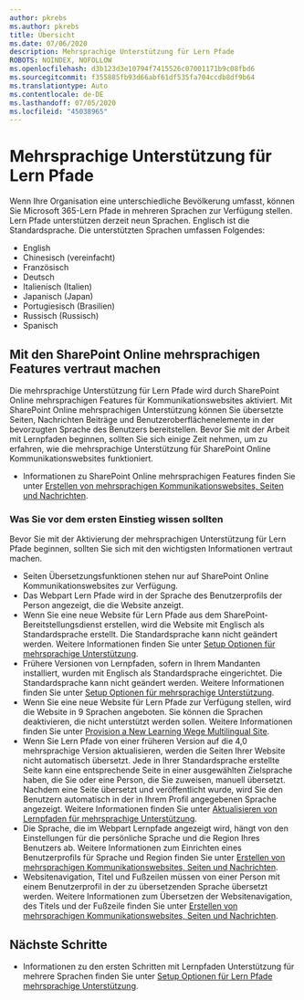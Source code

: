 ```yaml
---
author: pkrebs
ms.author: pkrebs
title: Übersicht
ms.date: 07/06/2020
description: Mehrsprachige Unterstützung für Lern Pfade
ROBOTS: NOINDEX, NOFOLLOW
ms.openlocfilehash: d3b123d3e10794f7415526c07001171b9c08fbd6
ms.sourcegitcommit: f355885fb93d66abf61df535fa704ccdb8df9b64
ms.translationtype: Auto
ms.contentlocale: de-DE
ms.lasthandoff: 07/05/2020
ms.locfileid: "45038965"
---
```

# <a name="multilingual-support-for-learning-pathways"></a>Mehrsprachige Unterstützung für Lern Pfade

Wenn Ihre Organisation eine unterschiedliche Bevölkerung umfasst, können Sie Microsoft 365-Lern Pfade in mehreren Sprachen zur Verfügung stellen. Lern Pfade unterstützen derzeit neun Sprachen. Englisch ist die Standardsprache. Die unterstützten Sprachen umfassen Folgendes:   

- English    
- Chinesisch (vereinfacht)
- Französisch
- Deutsch
- Italienisch (Italien)
- Japanisch (Japan)
- Portugiesisch (Brasilien)
- Russisch (Russisch)
- Spanisch

## <a name="get-familiar-with-the-sharepoint-online-multilingual-features"></a>Mit den SharePoint Online mehrsprachigen Features vertraut machen
Die mehrsprachige Unterstützung für Lern Pfade wird durch SharePoint Online mehrsprachigen Features für Kommunikationswebsites aktiviert.
Mit SharePoint Online mehrsprachigen Unterstützung können Sie übersetzte Seiten, Nachrichten Beiträge und Benutzeroberflächenelemente in der bevorzugten Sprache des Benutzers bereitstellen. Bevor Sie mit der Arbeit mit Lernpfaden beginnen, sollten Sie sich einige Zeit nehmen, um zu erfahren, wie die mehrsprachige Unterstützung für SharePoint Online Kommunikationswebsites funktioniert. 
- Informationen zu SharePoint Online mehrsprachigen Features finden Sie unter [Erstellen von mehrsprachigen Kommunikationswebsites, Seiten und Nachrichten](https://support.office.com/article/2bb7d610-5453-41c6-a0e8-6f40b3ed750c). 

### <a name="what-you-should-know-before-getting-started"></a>Was Sie vor dem ersten Einstieg wissen sollten 
Bevor Sie mit der Aktivierung der mehrsprachigen Unterstützung für Lern Pfade beginnen, sollten Sie sich mit den wichtigsten Informationen vertraut machen. 

- Seiten Übersetzungsfunktionen stehen nur auf SharePoint Online Kommunikationswebsites zur Verfügung.
- Das Webpart Lern Pfade wird in der Sprache des Benutzerprofils der Person angezeigt, die die Website anzeigt.   
- Wenn Sie eine neue Website für Lern Pfade aus dem SharePoint-Bereitstellungsdienst erstellen, wird die Website mit Englisch als Standardsprache erstellt. Die Standardsprache kann nicht geändert werden. Weitere Informationen finden Sie unter [Setup Optionen für mehrsprachige Unterstützung](https://docs.microsoft.com/office365/customlearning/custom_setupoptions_ml).
- Frühere Versionen von Lernpfaden, sofern in Ihrem Mandanten installiert, wurden mit Englisch als Standardsprache eingerichtet. Die Standardsprache kann nicht geändert werden. Weitere Informationen finden Sie unter [Setup Optionen für mehrsprachige Unterstützung](https://docs.microsoft.com/office365/customlearning/custom_setupoptions_ml).
- Wenn Sie eine neue Website für Lern Pfade zur Verfügung stellen, wird die Website in 9 Sprachen angeboten. Sie können die Sprachen deaktivieren, die nicht unterstützt werden sollen. Weitere Informationen finden Sie unter [Provision a New Learning Wege Multilingual Site](https://docs.microsoft.com/office365/customlearning/custom_provision_ml).  
- Wenn Sie Lern Pfade von einer früheren Version auf die 4,0 mehrsprachige Version aktualisieren, werden die Seiten Ihrer Website nicht automatisch übersetzt. Jede in Ihrer Standardsprache erstellte Seite kann eine entsprechende Seite in einer ausgewählten Zielsprache haben, die Sie oder eine Person, die Sie zuweisen, manuell übersetzt. Nachdem eine Seite übersetzt und veröffentlicht wurde, wird Sie den Benutzern automatisch in der in Ihrem Profil angegebenen Sprache angezeigt. Weitere Informationen finden Sie unter [Aktualisieren von Lernpfaden für mehrsprachige Unterstützung](https://docs.microsoft.com/office365/customlearning/custom_update_ml). 
- Die Sprache, die im Webpart Lernpfade angezeigt wird, hängt von den Einstellungen für die persönliche Sprache und die Region Ihres Benutzers ab. Weitere Informationen zum Einrichten eines Benutzerprofils für Sprache und Region finden Sie unter [Erstellen von mehrsprachigen Kommunikationswebsites, Seiten und Nachrichten](https://support.office.com/article/2bb7d610-5453-41c6-a0e8-6f40b3ed750c). 
- Websitenavigation, Titel und Fußzeilen müssen von einer Person mit einem Benutzerprofil in der zu übersetzenden Sprache übersetzt werden. Weitere Informationen zum Übersetzen der Websitenavigation, des Titels und der Fußzeile finden Sie unter [Erstellen von mehrsprachigen Kommunikationswebsites, Seiten und Nachrichten](https://support.office.com/article/2bb7d610-5453-41c6-a0e8-6f40b3ed750c).

## <a name="next-steps"></a>Nächste Schritte
- Informationen zu den ersten Schritten mit Lernpfaden Unterstützung für mehrere Sprachen finden Sie unter [Setup Optionen für Lern Pfade mehrsprachige Unterstützung](https://docs.microsoft.com/office365/customlearning/custom_setupoptions_ml).